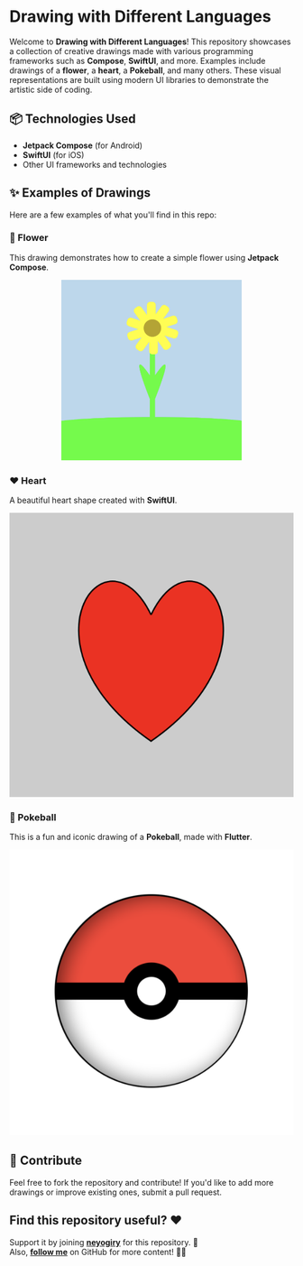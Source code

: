 # Drawing with Different Languages

Welcome to **Drawing with Different Languages**! This repository showcases a collection of creative drawings made with various programming frameworks such as **Compose**, **SwiftUI**, and more. Examples include drawings of a **flower**, a **heart**, a **Pokeball**, and many others. These visual representations are built using modern UI libraries to demonstrate the artistic side of coding.

## 📦 Technologies Used

- **Jetpack Compose** (for Android)
- **SwiftUI** (for iOS)
- Other UI frameworks and technologies

## ✨ Examples of Drawings

Here are a few examples of what you'll find in this repo:

### 🌸 Flower

This drawing demonstrates how to create a simple flower using **Jetpack Compose**.

<p align="center">
<img src="/readme/flower.png" width="320"/>
</p>

### ❤️ Heart

A beautiful heart shape created with **SwiftUI**.

![Heart](./readme/heart.png)


### 🔴 Pokeball

This is a fun and iconic drawing of a **Pokeball**, made with **Flutter**.

![Pokeball](./readme/pokeball.png)

## 🤖 Contribute

Feel free to fork the repository and contribute! If you'd like to add more drawings or improve existing ones, submit a pull request.

## Find this repository useful? ♥️
Support it by joining __[neyogiry](https://github.com/neyogiry/Drawings/stargazers)__ for this repository. 🌟 <br>
Also, __[follow me](https://github.com/neyogiry)__ on GitHub for more content! 👨‍💻
